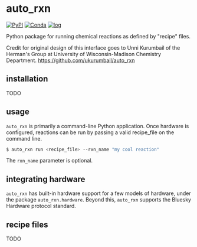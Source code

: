 # auto_rxn

[![PyPI](https://img.shields.io/pypi/v/auto_rxn)](https://pypi.org/project/auto_rxn)
[![Conda](https://img.shields.io/conda/vn/conda-forge/auto_rxn)](https://anaconda.org/conda-forge/auto_rxn)
[![log](https://img.shields.io/badge/change-log-informational)](https://github.com/uw-madison-chem-shops/auto_rxn/-/blob/main/CHANGELOG.md) 

Python package for running chemical reactions as defined by "recipe" files.

Credit for original design of this interface goes to Unni Kurumbail of the Herman's Group at University of Wisconsin-Madison Chemistry Department. 
https://github.com/ukurumbail/auto_rxn

## installation

TODO

## usage

`auto_rxn` is primarily a command-line Python application.
Once hardware is configured, reactions can be run by passing a valid recipe_file on the command line.

```bash
$ auto_rxn run <recipe_file> --rxn_name "my cool reaction"
```

The `rxn_name` parameter is optional.

## integrating hardware

`auto_rxn` has built-in hardware support for a few models of hardware, under the package `auto_rxn.hardware`.
Beyond this, `auto_rxn` supports the Bluesky Hardware protocol standard.

## recipe files

TODO

